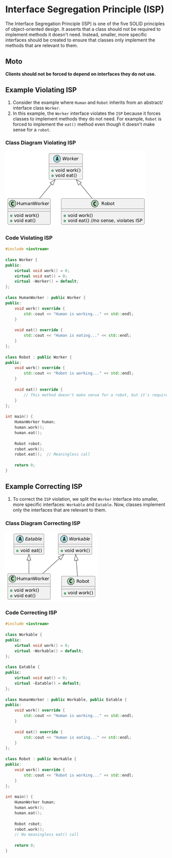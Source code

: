 # Interface Segregation Principle (ISP)

The Interface Segregation Principle (ISP) is one of the five SOLID principles of object-oriented design. It asserts that a class should not be required to implement methods it doesn't need. Instead, smaller, more specific interfaces should be created to ensure that classes only implement the methods that are relevant to them.

## Moto

**Clients should not be forced to depend on interfaces they do not use.**

## Example Violating ISP

1. Consider the example where `Human` and `Robot` inherits from an abstract/ interface class `Worker`.
2. In this example, the `Worker` interface violates the `ISP` because it forces classes to implement methods they do not need. For example, `Robot` is forced to implement the `eat()` method even though it doesn't make sense for a `robot`.

### Class Diagram Violating ISP

![Violation](../images/isp_violation.png)

### Code Violating ISP

```cpp
#include <iostream>

class Worker {
public:
    virtual void work() = 0;
    virtual void eat() = 0;
    virtual ~Worker() = default;
};

class HumanWorker : public Worker {
public:
    void work() override {
        std::cout << "Human is working..." << std::endl;
    }

    void eat() override {
        std::cout << "Human is eating..." << std::endl;
    }
};

class Robot : public Worker {
public:
    void work() override {
        std::cout << "Robot is working..." << std::endl;
    }

    void eat() override {
        // This method doesn't make sense for a robot, but it's required to implement it.
    }
};

int main() {
    HumanWorker human;
    human.work();
    human.eat();

    Robot robot;
    robot.work();
    robot.eat();  // Meaningless call

    return 0;
}
```

## Example Correcting ISP

1. To correct the `ISP` violation, we split the `Worker` interface into smaller, more specific interfaces: `Workable` and `Eatable`. Now, classes implement only the interfaces that are relevant to them.

### Class Diagram Correcting ISP

![Violation](../images/isp_correction.png)

### Code Correcting ISP

```cpp
#include <iostream>

class Workable {
public:
    virtual void work() = 0;
    virtual ~Workable() = default;
};

class Eatable {
public:
    virtual void eat() = 0;
    virtual ~Eatable() = default;
};

class HumanWorker : public Workable, public Eatable {
public:
    void work() override {
        std::cout << "Human is working..." << std::endl;
    }

    void eat() override {
        std::cout << "Human is eating..." << std::endl;
    }
};

class Robot : public Workable {
public:
    void work() override {
        std::cout << "Robot is working..." << std::endl;
    }
};

int main() {
    HumanWorker human;
    human.work();
    human.eat();

    Robot robot;
    robot.work();
    // No meaningless eat() call

    return 0;
}
```
